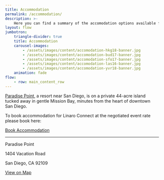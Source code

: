 ```yaml
---
title: Accommodation
permalink: /accommodation/
description: >-
    Here you can find a summary of the accomodation options available for the upcoming Linaro Connect event.
layout: flow
jumbotron:
    triangle-divider: true
    title: Accommodation
    carousel-images:
        - /assets/images/content/accomodation-hkg18-banner.jpg
        - /assets/images/content/accomodation-bud17-banner.jpg
        - /assets/images/content/accomodation-sfo17-banner.jpg
        - /assets/images/content/accomodation-las16-banner.jpg
        - /assets/images/content/accomodation-yvr18-banner.jpg
    animation: fade
flow:
    - row: main_content_row
---
```

[Paradise Point](https://paradisepoint.com/resort/), a resort near San Diego, is on a private 44-acre island tucked away in gentle Mission Bay, minutes from the heart of downtown San Diego.

To book accommodation for Linaro Connect at the negotiated event rate please book here:

<a href="https://book.passkey.com/gt/217451296?gtid=e4aa28e739b465482d77131f44112320" class="btn btn-primary">Book Accommodation</a>

********

Paradise Point

1404 Vacation Road

San Diego, CA 92109

[View on Map](https://www.google.com/maps/place/Paradise+Point+Resort+%26+Spa/@32.7751735,-117.2409917,17z/data=!3m1!4b1!4m5!3m4!1s0x80deaa7406679e99:0x3938534cc22f65e!8m2!3d32.775169!4d-117.238803)
